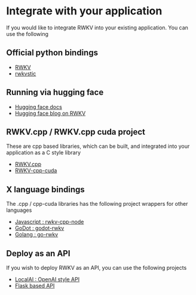 # Integrate with your application

If you would like to integrate RWKV into your existing application. You can use the following

## Official python bindings

- [RWKV](https://pypi.org/project/rwkv/)
- [rwkvstic](https://pypi.org/project/rwkvstic/)

## Running via hugging face

- [Hugging face docs](https://huggingface.co/docs/transformers/model_doc/rwkv)
- [Hugging face blog on RWKV](https://huggingface.co/blog/rwkv)

## RWKV.cpp / RWKV.cpp cuda project

These are cpp based libraries, which can be built, and integrated into your application as a C style library

- [RWKV.cpp](https://github.com/saharNooby/rwkv.cpp)
- [RWKV-cpp-cuda](https://github.com/harrisonvanderbyl/rwkv-cpp-cuda)

## X language bindings

The .cpp / cpp-cuda libraries has the following project wrappers for other languages

- [Javascript : rwkv-cpp-node](https://github.com/PicoCreator/RWKV-cpp-node)
- [GoDot : godot-rwkv](https://github.com/harrisonvanderbyl/godot-rwkv)
- [Golang : go-rwkv](https://github.com/donomii/go-rwkv.cpp)

## Deploy as an API

If you wish to deploy RWKV as an API, you can use the following projects

- [LocalAI : OpenAI style API](https://github.com/go-skynet/LocalAI)
- [Flask based API](https://github.com/RafaRed/RWKV-api)
